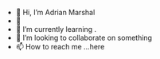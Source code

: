 - 👋 Hi, I’m Adrian Marshal
- 👀 
- 🌱 I’m currently learning .
- 💞️ I’m looking to collaborate on something
- 📫 How to reach me ...here

<!---
ADRIANMARSHAL/ADRIANMARSHAL is a ✨ special ✨ repository because its `README.md` (this file) appears on your GitHub profile.
You can click the Preview link to take a look at your changes.
--->

